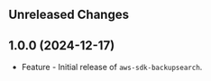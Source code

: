 Unreleased Changes
------------------

1.0.0 (2024-12-17)
------------------

* Feature - Initial release of `aws-sdk-backupsearch`.

